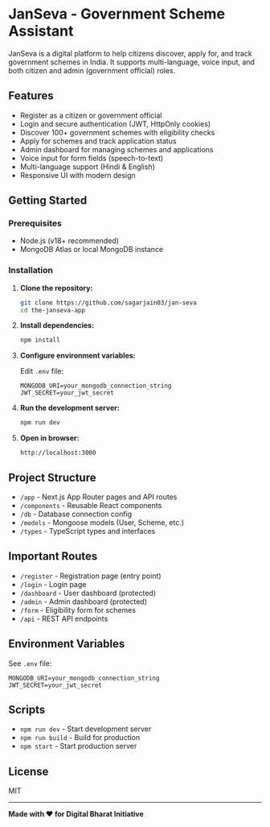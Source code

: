 # JanSeva - Government Scheme Assistant

JanSeva is a digital platform to help citizens discover, apply for, and track government schemes in India. It supports multi-language, voice input, and both citizen and admin (government official) roles.

## Features

- Register as a citizen or government official
- Login and secure authentication (JWT, HttpOnly cookies)
- Discover 100+ government schemes with eligibility checks
- Apply for schemes and track application status
- Admin dashboard for managing schemes and applications
- Voice input for form fields (speech-to-text)
- Multi-language support (Hindi & English)
- Responsive UI with modern design

## Getting Started

### Prerequisites

- Node.js (v18+ recommended)
- MongoDB Atlas or local MongoDB instance

### Installation

1. **Clone the repository:**
   ```sh
   git clone https://github.com/sagarjain03/jan-seva
   cd the-janseva-app
   ```

2. **Install dependencies:**
   ```sh
   npm install
   ```

3. **Configure environment variables:**

   Edit `.env` file:
   ```
   MONGODB_URI=your_mongodb_connection_string
   JWT_SECRET=your_jwt_secret
   ```

4. **Run the development server:**
   ```sh
   npm run dev
   ```

5. **Open in browser:**
   ```
   http://localhost:3000
   ```
  

## Project Structure

- `/app` - Next.js App Router pages and API routes
- `/components` - Reusable React components
- `/db` - Database connection config
- `/models` - Mongoose models (User, Scheme, etc.)
- `/types` - TypeScript types and interfaces

## Important Routes

- `/register` - Registration page (entry point)
- `/login` - Login page
- `/dashboard` - User dashboard (protected)
- `/admin` - Admin dashboard (protected)
- `/form` - Eligibility form for schemes
- `/api` - REST API endpoints

## Environment Variables

See `.env` file:

```
MONGODB_URI=your_mongodb_connection_string
JWT_SECRET=your_jwt_secret
```

## Scripts

- `npm run dev` - Start development server
- `npm run build` - Build for production
- `npm start` - Start production server

## License

MIT

---

**Made with ❤️ for Digital Bharat Initiative**